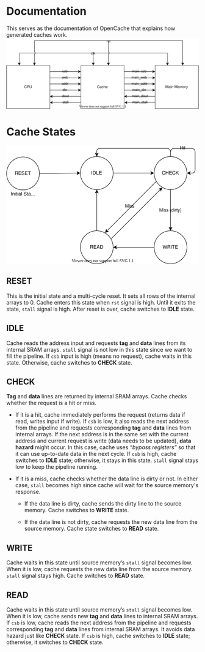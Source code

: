 # Documentation
This serves as the documentation of OpenCache that explains how generated caches work.
![Port Diagram](./images/port_diagram.svg)

# Cache States
![State Diagram](./images/state_diagram.svg)

## RESET
This is the initial state and a multi-cycle reset. It sets all rows of the internal
arrays to 0. Cache enters this state when `rst` signal is high. Until it exits the
state, `stall` signal is high. After reset is over, cache switches to **IDLE** state.

## IDLE
Cache reads the address input and requests **tag** and **data** lines from its internal
SRAM arrays. `stall` signal is not low in this state since we want to fill the pipeline.
If `csb` input is high (means no request), cache waits in this state. Otherwise, cache
switches to **CHECK** state.

## CHECK
**Tag** and **data** lines are returned by internal SRAM arrays. Cache checks whether
the request is a hit or miss.

* If it is a hit, cache immediately performs the request (returns data if read, writes
input if write). If `csb` is low, it also reads the next address from the pipeline and
requests corresponding **tag** and **data** lines from internal arrays. If the next
address is in the same set with the current address and current request is write (data
needs to be updated), **data hazard** might occur. In this case, cache uses *“bypass registers”*
so that it can use up-to-date data in the next cycle. If `csb` is high, cache switches to
**IDLE** state; otherwise, it stays in this state. `stall` signal stays low to keep the
pipeline running.

* If it is a miss, cache checks whether the data line is dirty or not. In either case,
`stall` becomes high since cache will wait for the source memory's response.

    * If the data line is dirty, cache sends the dirty line to the source memory. Cache
switches to **WRITE** state.

    * If the data line is not dirty, cache requests the new data line from the source
memory. Cache state switches to **READ** state.

## WRITE
Cache waits in this state until source memory’s `stall` signal becomes low. When it is
low, cache requests the new data line from the source memory. `stall` signal stays high.
Cache switches to **READ** state. 

## READ
Cache waits in this state until source memory’s `stall` signal becomes low. When it is
low, cache sends new **tag** and **data** lines to internal SRAM arrays. If `csb` is low,
cache reads the next address from the pipeline and requests corresponding **tag** and
**data** lines from internal SRAM arrays. It avoids data hazard just like **CHECK** state.
If `csb` is high, cache switches to **IDLE** state; otherwise, it switches to **CHECK**
state.
